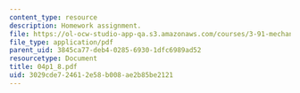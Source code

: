```yaml
---
content_type: resource
description: Homework assignment.
file: https://ol-ocw-studio-app-qa.s3.amazonaws.com/courses/3-91-mechanical-behavior-of-plastics-spring-2007/3029cde724612e58b008ae2b85be2121_04p1_8.pdf
file_type: application/pdf
parent_uid: 3845ca77-deb4-0285-6930-1dfc6989ad52
resourcetype: Document
title: 04p1_8.pdf
uid: 3029cde7-2461-2e58-b008-ae2b85be2121
---
```

